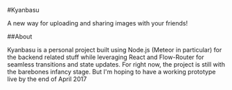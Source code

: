 #Kyanbasu

A new way for uploading and sharing images with your friends!

##About

Kyanbasu is a personal project built using Node.js (Meteor in particular) for the backend related stuff while leveraging React and Flow-Router for seamless transitions and state updates. For right now, the project is still with the barebones infancy stage. But I'm hoping to have a working prototype live by the end of April 2017